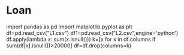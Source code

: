 # Loan

import pandas as pd
import matplotlib.pyplot as plt
df=pd.read_csv("L1.csv")
df1=pd.read_csv("L2.csv",engine='python')
df.apply(lambda x: sum(x.isnull()))
k=[x for x in df.columns if sum(df[x].isnull())>20000]
df=df.drop(columns=k)
